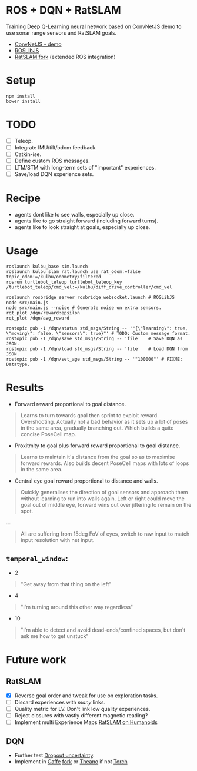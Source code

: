 # ROS + DQN + RatSLAM

Training Deep Q-Learning neural network based on ConvNetJS demo to use sonar range sensors and RatSLAM goals.

* [ConvNetJS - demo](http://cs.stanford.edu/people/karpathy/convnetjs/demo/rldemo.html)
* [ROSLibJS](https://github.com/RobotWebTools/roslibjs/)
* [RatSLAM fork](https://github.com/mryellow/ratslam) (extended ROS integration)

# Setup

```
npm install
bower install
```

# TODO

* [ ] Teleop.
* [ ] Integrate IMU/tilt/odom feedback.
* [ ] Catkin-ise.
* [ ] Define custom ROS messages.
* [ ] LTM/STM with long-term sets of "important" experiences.
* [ ] Save/load DQN experience sets.

# Recipe

* agents dont like to see walls, especially up close.
* agents like to go straight forward (including forward turns).
* agents like to look straight at goals, especially up close.

# Usage

```
roslaunch kulbu_base sim.launch
roslaunch kulbu_slam rat.launch use_rat_odom:=false topic_odom:=/kulbu/odometry/filtered
rosrun turtlebot_teleop turtlebot_teleop_key /turtlebot_teleop/cmd_vel:=/kulbu/diff_drive_controller/cmd_vel

roslaunch rosbridge_server rosbridge_websocket.launch # ROSLibJS
node src/main.js
node src/main.js --noise # Generate noise on extra sensors.
rqt_plot /dqn/reward:epsilon
rqt_plot /dqn/avg_reward

rostopic pub -1 /dqn/status std_msgs/String -- '"{\"learning\": true, \"moving\": false, \"sensors\": true}"' # TODO: Custom message format.
rostopic pub -1 /dqn/save std_msgs/String -- 'file'   # Save DQN as JSON.
rostopic pub -1 /dqn/load std_msgs/String -- 'file'   # Load DQN from JSON.
rostopic pub -1 /dqn/set_age std_msgs/String -- '"100000"' # FIXME: Datatype.
```

# Results

* Forward reward proportional to goal distance.

>  Learns to turn towards goal then sprint to exploit reward. Overshooting. Actually not a bad behavior as it sets up a lot of poses in the same area, gradually branching out. Which builds a quite concise PoseCell map.

* Proxitmity to goal plus forward reward proportional to goal distance.

> Learns to maintain it's distance from the goal so as to maximise forward rewards. Also builds decent PoseCell maps with lots of loops in the same area.

* Central eye goal reward proportional to distance and walls.

> Quickly generalises the direction of goal sensors and approach them without learning to run into walls again. Left or right could move the goal out of middle eye, forward wins out over jittering to remain on the spot.

...

> All are suffering from 15deg FoV of eyes, switch to raw input to match input resolution with net input.




## `temporal_window`:

* 2
> "Get away from that thing on the left"

* 4
> "I'm turning around this other way regardless"

* 10
> "I'm able to detect and avoid dead-ends/confined spaces, but don't ask me how to get unstuck"

# Future work


## RatSLAM

* [x] Reverse goal order and tweak for use on exploration tasks.
* [ ] Discard experiences with *many* links.
* [ ] Quality metric for LV. Don't link low quality experiences.
* [ ] Reject closures with vastly different magnetic reading?
* [ ] Implement multi Experience Maps [RatSLAM on Humanoids](https://www2.informatik.uni-hamburg.de/wtm/ps/M%C3%BCller_ICANN2014_CR.pdf)

## DQN

* Further test [Dropout uncertainty](https://github.com/yaringal/DropoutUncertaintyDemos/).
* Implement in [Caffe](https://github.com/muupan/dqn-in-the-caffe) [fork](https://github.com/mhauskn/dqn) or [Theano](https://github.com/spragunr/deep_q_rl) if not [Torch](https://github.com/kuz/DeepMind-Atari-Deep-Q-Learner)
